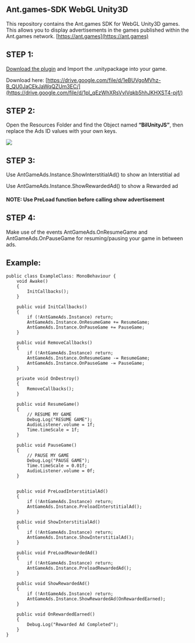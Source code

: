 ## Ant.games-SDK WebGL Unity3D

This repository contains the Ant.games SDK for WebGL Unity3D games. This allows you to display advertisements in the games published within the Ant.games network. [https://ant.games](https://ant.games)

## STEP 1:

[Download the plugin](https://drive.google.com/file/d/1pl_qEzWhXRsVvlVqkb5hhJKHXST4-pjf/) and Import the .unitypackage into your game.

Download here: [https://drive.google.com/file/d/1eBUVgoMVhz-B_QU0JaCEkJaWqQZUm3EC/](https://drive.google.com/file/d/1pl_qEzWhXRsVvlVqkb5hhJKHXST4-pjf/)

## STEP 2:

Open the Resources Folder and find the Object named **“BilUnityJS”**, then replace the Ads ID values with your own keys.

![](https://33333.cdn.cke-cs.com/kSW7V9NHUXugvhoQeFaf/images/13b16ad97f0f9664b70e0d03381044a2e229881a9441b08f.png)

## STEP 3:

Use AntGameAds.Instance.ShowInterstitialAd() to show an Interstitial ad

Use AntGameAds.Instance.ShowRewardedAd() to show a Rewarded ad

#### NOTE: Use PreLoad function before calling show advertisement

## STEP 4:

Make use of the events AntGameAds.OnResumeGame and AntGameAds.OnPauseGame for resuming/pausing your game in between ads.

## Example:

```plaintext
public class ExampleClass: MonoBehaviour {
    void Awake()
    {
        InitCallbacks();
    }

    public void InitCallbacks()
    {
        if (!AntGameAds.Instance) return;
        AntGameAds.Instance.OnResumeGame += ResumeGame;
        AntGameAds.Instance.OnPauseGame += PauseGame;
    }

    public void RemoveCallbacks()
    {
        if (!AntGameAds.Instance) return;
        AntGameAds.Instance.OnResumeGame -= ResumeGame;
        AntGameAds.Instance.OnPauseGame -= PauseGame;
    }

    private void OnDestroy()
    {
        RemoveCallbacks();
    }

    public void ResumeGame()
    {
        // RESUME MY GAME
        Debug.Log("RESUME GAME");
        AudioListener.volume = 1f;
        Time.timeScale = 1f;
    }

    public void PauseGame()
    {
        // PAUSE MY GAME
        Debug.Log("PAUSE GAME");
        Time.timeScale = 0.01f;
        AudioListener.volume = 0f;
    }


    public void PreLoadInterstitialAd()
    {
        if (!AntGameAds.Instance) return;
        AntGameAds.Instance.PreloadInterstitialAd();
    }

    public void ShowInterstitialAd()
    {
        if (!AntGameAds.Instance) return;
        AntGameAds.Instance.ShowInterstitialAd();
    }

    public void PreLoadRewardedAd()
    {
        if (!AntGameAds.Instance) return;
        AntGameAds.Instance.PreloadRewardedAd();
    }

    public void ShowRewardedAd()
    {
        if (!AntGameAds.Instance) return;
        AntGameAds.Instance.ShowRewardedAd(OnRewardedEarned);
    }

    public void OnRewardedEarned()
    {
        Debug.Log("Rewarded Ad Completed");
    }
}
```
